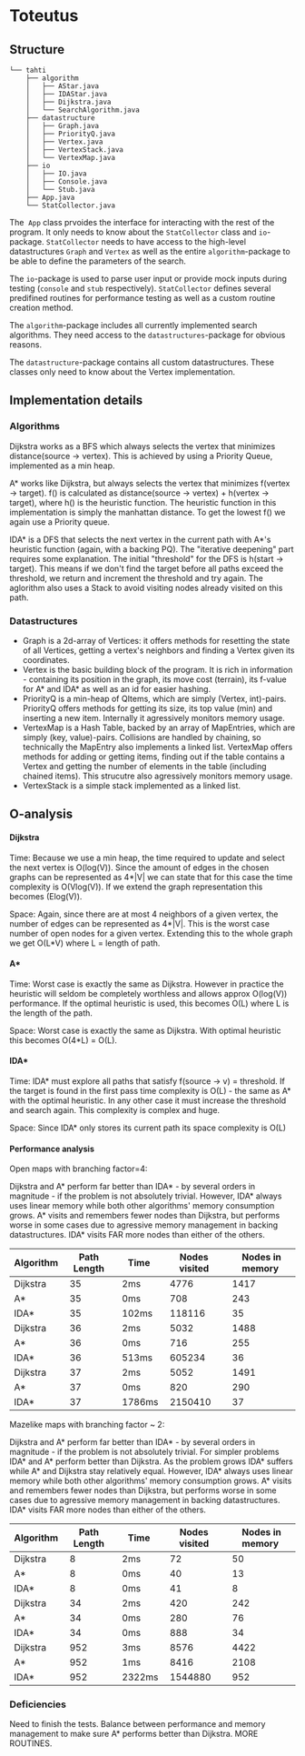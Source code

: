 # Toteutus

## Structure

    └── tahti
        ├── algorithm
        │   ├── AStar.java
        │   ├── IDAStar.java
        │   ├── Dijkstra.java
        │   └── SearchAlgorithm.java
        ├── datastructure
        │   ├── Graph.java
        │   ├── PriorityQ.java
        │   ├── Vertex.java
        │   ├── VertexStack.java
        │   └── VertexMap.java
        ├── io
        │   ├── IO.java
        │   ├── Console.java
        │   └── Stub.java
        ├── App.java
        └── StatCollector.java

The  `App` class prvoides the interface for interacting with the rest of the program. It only needs to know about the `StatCollector` class and `io`-package.
`StatCollector` needs to have access to the high-level datastructures `Graph` and `Vertex` as well as the entire `algorithm`-package to be able to define the parameters of the search.

The `io`-package is used to parse user input or provide mock inputs during testing (`console` and `stub` respectively).
`StatCollector` defines several predifined routines for performance testing as well as a custom routine creation method. 

The `algorithm`-package includes all currently implemented search algorithms. They need access to the `datastructures`-package for obvious reasons.

The `datastructure`-package contains all custom datastructures. These classes only need to know about the Vertex implementation.

## Implementation details
### Algorithms
Dijkstra works as a BFS which always selects the vertex that minimizes distance(source -> vertex). This is achieved by using a Priority Queue, implemented as a min heap.

A\* works like Dijkstra, but always selects the vertex that minimizes f(vertex -> target). f() is calculated as distance(source -> vertex) + h(vertex -> target), where h() is the heuristic function. The heuristic function in this implementation is simply the manhattan distance. To get the lowest f() we again use a Priority queue.

IDA\* is a DFS that selects the next vertex in the current path with A\*'s heuristic function (again, with a backing PQ). The "iterative deepening" part requires some explanation. The initial "threshold" for the DFS is h(start -> target). This means if we don't find the target before all paths exceed the threshold, we return and increment the threshold and try again. The aglorithm also uses a Stack to avoid visiting nodes already visited on this path.

### Datastructures
* Graph is a 2d-array of Vertices: it offers methods for resetting the state of all Vertices, getting a vertex's neighbors and finding a Vertex given its coordinates.
* Vertex is the basic building block of the program. It is rich in information - containing its position in the graph, its move cost (terrain), its f-value for A\* and IDA\* as well as an id for easier hashing.
* PriorityQ is a min-heap of QItems, which are simply (Vertex, int)-pairs. PriorityQ offers methods for getting its size, its top value (min) and inserting a new item. Internally it agressively monitors memory usage.
* VertexMap is a Hash Table, backed by an array of MapEntries, which are simply (key, value)-pairs. Collisions are handled by chaining, so technically the MapEntry also implements a linked list. VertexMap offers methods for adding or getting items, finding out if the table contains a Vertex and getting the number of elements in the table (including chained items). This strucutre also agressively monitors memory usage.
* VertexStack is a simple stack implemented as a linked list.

## O-analysis
#### Dijkstra
Time: 
Because we use a min heap, the time required to update and select the next vertex is O(log(V)).
Since the amount of edges in the chosen graphs can be represented as 4*\|V\| we can state that for this case the time complexity is O(Vlog(V)). If we extend the graph representation this becomes (Elog(V)).

Space:
Again, since there are at most 4 neighbors of a given vertex, the number of edges can be represented as 4*\|V\|. This is the worst case number of open nodes for a given vertex. Extending this to the whole graph we get O(L\*V) where L = length of path.

#### A\*
Time:
Worst case is exactly the same as Dijkstra. However in practice the heuristic will seldom be completely worthless and allows approx O(log(V)) performance. If the optimal heuristic is used, this becomes O(L) where L is the length of the path.

Space:
Worst case is exactly the same as Dijkstra. With optimal heuristic this becomes O(4\*L) = O(L).

#### IDA\*
Time:
IDA\* must explore all paths that satisfy f(source -> v) = threshold. If the target is found in the first pass time complexity is O(L) - the same as A\* with the optimal heuristic. In any other case it must increase the threshold and search again. This complexity is complex and huge.

Space:
Since IDA\* only stores its current path its space complexity is O(L)

#### Performance analysis
Open maps with branching factor=4:

Dijkstra and A\* perform far better than IDA\* - by several orders in magnitude - if the problem is not absolutely trivial.
However, IDA\* always uses linear memory while both other algorithms' memory consumption grows.
A\* visits and remembers fewer nodes than Dijkstra, but performs worse in some cases due to agressive memory management in backing datastructures. IDA\* visits FAR more nodes than either of the others.

Algorithm | Path Length | Time | Nodes visited | Nodes in memory
----------|-------------|------|---------------|----------------
Dijkstra | 35 | 2ms | 4776 | 1417
A\* | 35 | 0ms | 708 | 243
IDA\* | 35 | 102ms | 118116 | 35
Dijkstra | 36 | 2ms | 5032 | 1488
A\* | 36 | 0ms | 716 | 255
IDA\* | 36 | 513ms | 605234 | 36
Dijkstra | 37 | 2ms | 5052 | 1491
A\* | 37 | 0ms | 820 | 290
IDA\* | 37 | 1786ms | 2150410 | 37

Mazelike maps with branching factor ~ 2:

Dijkstra and A\* perform far better than IDA\* - by several orders in magnitude - if the problem is not absolutely trivial.
For simpler problems IDA\* and A\* perform better than Dijkstra. As the problem grows IDA\* suffers while A\* and Dijkstra stay relatively equal.
However, IDA\* always uses linear memory while both other algorithms' memory consumption grows.
A\* visits and remembers fewer nodes than Dijkstra, but performs worse in some cases due to agressive memory management in backing datastructures. IDA\* visits FAR more nodes than either of the others.

Algorithm | Path Length | Time | Nodes visited | Nodes in memory
----------|-------------|------|---------------|----------------
Dijkstra | 8 | 2ms | 72 | 50
A\* | 8 | 0ms | 40 | 13
IDA\* | 8 | 0ms | 41 | 8
Dijkstra | 34 | 2ms | 420 | 242
A\* | 34 | 0ms | 280 | 76
IDA\* | 34 | 0ms | 888 | 34
Dijkstra | 952 | 3ms | 8576 | 4422
A\* | 952 | 1ms | 8416 | 2108
IDA\* | 952 | 2322ms | 1544880 | 952

### Deficiencies
Need to finish the tests.
Balance between performance and memory management to make sure A\* performs better than Dijkstra.
MORE ROUTINES.
